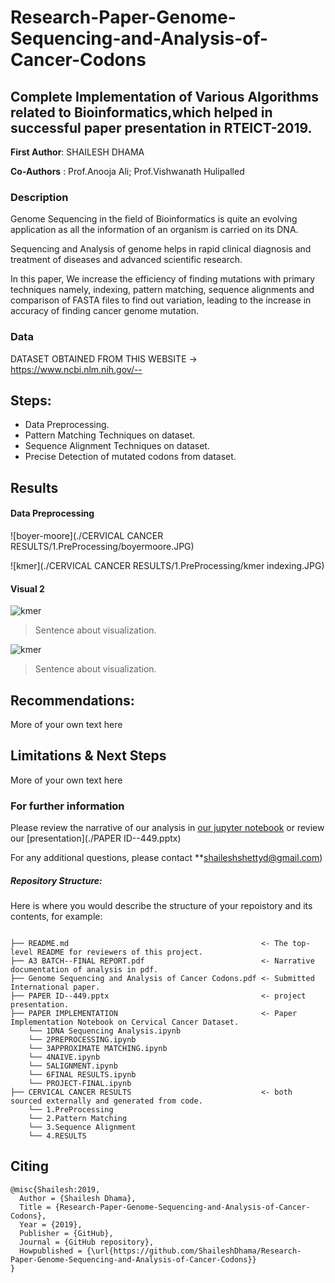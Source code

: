 # Research-Paper-Genome-Sequencing-and-Analysis-of-Cancer-Codons

## Complete Implementation of Various Algorithms related to Bioinformatics,which helped in successful paper presentation in RTEICT-2019.

**First Author**: SHAILESH DHAMA

**Co-Authors** : Prof.Anooja Ali; Prof.Vishwanath Hulipalled

### Description

Genome Sequencing in the field of Bioinformatics is quite an evolving application as all the information of an organism is carried on its DNA.

Sequencing and Analysis of genome helps in rapid clinical diagnosis and treatment of diseases and advanced scientific research.

In this paper, We increase the efficiency of finding mutations with primary techniques namely, indexing, pattern matching, sequence alignments and comparison of FASTA files to find out variation, leading to the increase in accuracy of finding cancer genome mutation.


### Data
DATASET OBTAINED FROM THIS WEBSITE → https://www.ncbi.nlm.nih.gov/--


## Steps:
- Data Preprocessing.
- Pattern Matching Techniques on dataset.
- Sequence Alignment Techniques on dataset.
- Precise Detection of mutated codons from dataset.

## Results

#### Data Preprocessing
![boyer-moore](./CERVICAL CANCER RESULTS/1.PreProcessing/boyermoore.JPG)

![kmer](./CERVICAL CANCER RESULTS/1.PreProcessing/kmer indexing.JPG)

#### Visual 2
![kmer](./images/visual2.png)
> Sentence about visualization.

![kmer](./images/visual2.png)
> Sentence about visualization.

## Recommendations:

More of your own text here


## Limitations & Next Steps

More of your own text here


### For further information

Please review the narrative of our analysis in [our jupyter notebook](./PROJECT-FINAL.ipynb) or review our [presentation](./PAPER ID--449.pptx)

For any additional questions, please contact **shaileshshettyd@gmail.com)


##### Repository Structure:

Here is where you would describe the structure of your repoistory and its contents, for example:

```

├── README.md                                           <- The top-level README for reviewers of this project.
├── A3 BATCH--FINAL REPORT.pdf                          <- Narrative documentation of analysis in pdf.
├── Genome Sequencing and Analysis of Cancer Codons.pdf <- Submitted International paper. 
├── PAPER ID--449.pptx                                  <- project presentation.
├── PAPER IMPLEMENTATION                                <- Paper Implementation Notebook on Cervical Cancer Dataset. 
    └── 1DNA Sequencing Analysis.ipynb
    └── 2PREPROCESSING.ipynb
    └── 3APPROXIMATE MATCHING.ipynb
    └── 4NAIVE.ipynb
    └── 5ALIGNMENT.ipynb
    └── 6FINAL RESULTS.ipynb
    └── PROJECT-FINAL.ipynb
├── CERVICAL CANCER RESULTS                             <- both sourced externally and generated from code.
    └── 1.PreProcessing
    └── 2.Pattern Matching
    └── 3.Sequence Alignment
    └── 4.RESULTS                                         
```
## Citing

```
@misc{Shailesh:2019,
  Author = {Shailesh Dhama},
  Title = {Research-Paper-Genome-Sequencing-and-Analysis-of-Cancer-Codons},
  Year = {2019},
  Publisher = {GitHub},
  Journal = {GitHub repository},
  Howpublished = {\url{https://github.com/ShaileshDhama/Research-Paper-Genome-Sequencing-and-Analysis-of-Cancer-Codons}}
}
```
